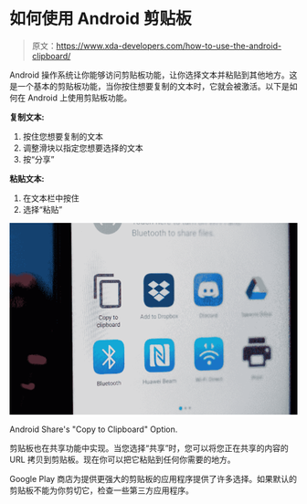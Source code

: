 # 如何使用 Android 剪贴板

> 原文：<https://www.xda-developers.com/how-to-use-the-android-clipboard/>

Android 操作系统让你能够访问剪贴板功能，让你选择文本并粘贴到其他地方。这是一个基本的剪贴板功能，当你按住想要复制的文本时，它就会被激活。以下是如何在 Android 上使用剪贴板功能。

**复制文本:**

1.  按住您想要复制的文本
2.  调整滑块以指定您想要选择的文本
3.  按“分享”

**粘贴文本:**

1.  在文本栏中按住
2.  选择“粘贴”

 <picture>![](img/3dccb11bfff9e4a536e8a7847d5f0e4f.png)</picture> 

Android Share's "Copy to Clipboard" Option.

剪贴板也在共享功能中实现。当您选择“共享”时，您可以将您正在共享的内容的 URL 拷贝到剪贴板。现在你可以把它粘贴到任何你需要的地方。

Google Play 商店为提供更强大的剪贴板的应用程序提供了许多选择。如果默认的剪贴板不能为你剪切它，检查一些第三方应用程序。